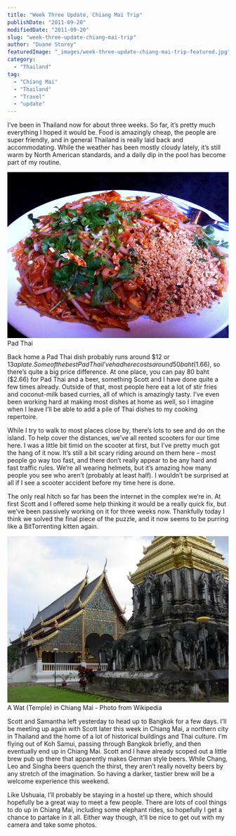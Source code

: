 ```yaml
---
title: "Week Three Update, Chiang Mai Trip"
publishDate: "2011-09-20"
modifiedDate: "2011-09-20"
slug: "week-three-update-chiang-mai-trip"
author: "Duane Storey"
featuredImage: "_images/week-three-update-chiang-mai-trip-featured.jpg"
category:
  - "Thailand"
tag:
  - "Chiang Mai"
  - "Thailand"
  - "Travel"
  - "update"
---
```


I’ve been in Thailand now for about three weeks. So far, it’s pretty much everything I hoped it would be. Food is amazingly cheap, the people are super friendly, and in general Thailand is really laid back and accommodating. While the weather has been mostly cloudy lately, it’s still warm by North American standards, and a daily dip in the pool has become part of my routine.

[![](_images/week-three-update-chiang-mai-trip-1.jpg "Pad Thai")](http://www.migratorynerd.com/wordpress/wp-content/uploads/2011/09/6065603095_919d017d6e_z.jpg)Pad Thai



Back home a Pad Thai dish probably runs around $12 or $13 a plate. Some of the best Pad Thai I’ve had here costs around 50 baht ($1.66), so there’s quite a big price difference. At one place, you can pay 80 baht ($2.66) for Pad Thai and a beer, something Scott and I have done quite a few times already. Outside of that, most people here eat a lot of stir fries and coconut-milk based curries, all of which is amazingly tasty. I’ve even been working hard at making most dishes at home as well, so I imagine when I leave I’ll be able to add a pile of Thai dishes to my cooking repertoire.

While I try to walk to most places close by, there’s lots to see and do on the island. To help cover the distances, we’ve all rented scooters for our time here. I was a little bit timid on the scooter at first, but I’ve pretty much got the hang of it now. It’s still a bit scary riding around on them here – most people go way too fast, and there don’t really appear to be any hard and fast traffic rules. We’re all wearing helmets, but it’s amazing how many people you see who aren’t (probably at least half). I wouldn’t be surprised at all if I see a scooter accident before my time here is done.

The only real hitch so far has been the internet in the complex we’re in. At first Scott and I offered some help thinking it would be a really quick fix, but we’ve been passively working on it for three weeks now. Thankfully today I think we solved the final piece of the puzzle, and it now seems to be purring like a BitTorrenting kitten again.

[![](_images/week-three-update-chiang-mai-trip-2.jpg "Chiang Mai Wat")](http://en.wikipedia.org/wiki/File:Wat_Chiang_Man.jpg)A Wat (Temple) in Chiang Mai - Photo from Wikipedia



Scott and Samantha left yesterday to head up to Bangkok for a few days. I’ll be meeting up again with Scott later this week in Chiang Mai, a northern city in Thailand and the home of a lot of historical buildings and Thai culture. I’m flying out of Koh Samui, passing through Bangkok briefly, and then eventually end up in Chiang Mai. Scott and I have already scoped out a little brew pub up there that apparently makes German style beers. While Chang, Leo and Singha beers quench the thirst, they aren’t really novelty beers by any stretch of the imagination. So having a darker, tastier brew will be a welcome experience this weekend.

Like Ushuaia, I’ll probably be staying in a hostel up there, which should hopefully be a great way to meet a few people. There are lots of cool things to do up in Chiang Mai, including some elephant rides, so hopefully I get a chance to partake in it all. Either way though, it’ll be nice to get out with my camera and take some photos.
